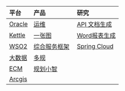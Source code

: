 |平台  |产品|研究|
|:------|:----|:---|
|[Oracle](./oracle)|[运维](./运维系统)|[API 文档生成](./api文档生成)|
|[Kettle](./kettle)|[一张图](./一张图)|[Word报表生成](./word报表生成)|
|[WSO2](./WSO2)| [综合服务框架](./dus)  |[Spring Cloud](./spring-cloud-sample)|
|[大数据]()| [多规]()  ||
|[ECM]()| [规划小智]()  ||
|[Arcgis](./arcgis)| ||

